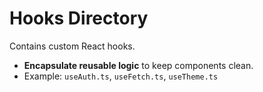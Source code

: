 # Hooks Directory

Contains custom React hooks.
- **Encapsulate reusable logic** to keep components clean.
- Example: `useAuth.ts`, `useFetch.ts`, `useTheme.ts`
